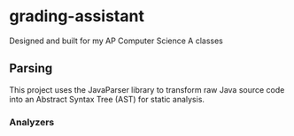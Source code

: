 # grading-assistant
Designed and built for my AP Computer Science A classes

## Parsing
This project uses the JavaParser library to transform raw Java source code into an Abstract Syntax Tree (AST) for static analysis.

### Analyzers
